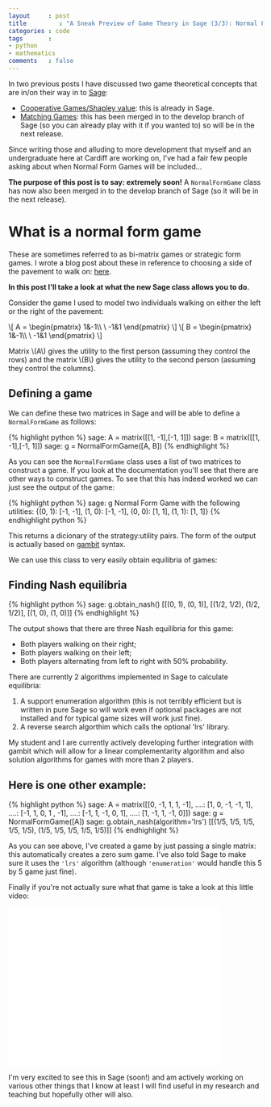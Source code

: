 ```yaml
---
layout     : post
title         : "A Sneak Preview of Game Theory in Sage (3/3): Normal Form Games"
categories : code
tags       :
- python
- mathematics
comments   : false
---
```


In two previous posts I have discussed two game theoretical concepts that are in/on their way in to [Sage](http://sagemath.org/):

- [Cooperative Games/Shapley value](http://vincent-knight.com/unpeudemath/code/2014/08/01/a-sneak-preview-of-game-theory-in-sage-1-of-3/): this is already in Sage.
- [Matching Games](http://vincent-knight.com/unpeudemath/code/2014/08/27/sneak-preview-of-game-theory-in-sage-2-of-3/): this has been merged in to the develop branch of Sage (so you can already play with it if you wanted to) so will be in the next release.

Since writing those and alluding to more development that myself and an undergraduate here at Cardiff are working on, I've had a fair few people asking about when Normal Form Games will be included...

**The purpose of this post is to say: extremely soon!** A `NormalFormGame` class has now also been merged in to the develop branch of Sage (so it will be in the next release).

# What is a normal form game

These are sometimes referred to as bi-matrix games or strategic form games.
I wrote a blog post about these in reference to choosing a side of the pavement to walk on: [here]({{site.baseurl}}/mathematics/2014/07/27/game-theory-and-pavement-etiquette/).

**In this post I'll take a look at what the new Sage class allows you to do.**

Consider the game I used to model two individuals walking on either the left or the right of the pavement:

\\[
A = \begin{pmatrix}
1&-1\\\ \\
-1&1
\end{pmatrix}
\\]
\\[
B = \begin{pmatrix}
1&-1\\\ \\
-1&1
\end{pmatrix}
\\]

Matrix \\(A\\) gives the utility to the first person (assuming they control the rows) and the matrix \\(B\\) gives the utility to the second person (assuming they control the columns).

## Defining a game

We can define these two matrices in Sage and will be able to define a `NormalFormGame` as follows:

{% highlight python %}
sage: A = matrix([[1, -1],[-1, 1]])
sage: B = matrix([[1, -1],[-1, 1]])
sage: g = NormalFormGame([A, B])
{% endhighlight %}

As you can see the `NormalFormGame` class uses a list of two matrices to construct a game.
If you look at the documentation you'll see that there are other ways to construct games.
To see that this has indeed worked we can just see the output of the game:

{% highlight python %}
sage: g
Normal Form Game with the following utilities: {(0, 1): [-1, -1], (1, 0): [-1, -1], (0, 0): [1, 1], (1, 1): [1, 1]}
{% endhighlight python %}

This returns a dicionary of the strategy:utility pairs.
The form of the output is actually based on [gambit](http://www.gambit-project.org/) syntax.

We can use this class to very easily obtain equilibria of games:

## Finding Nash equilibria

{% highlight python %}
sage: g.obtain_nash()
[[(0, 1), (0, 1)], [(1/2, 1/2), (1/2, 1/2)], [(1, 0), (1, 0)]]
{% endhighlight %}

The output shows that there are three Nash equilibria for this game:

- Both players walking on their right;
- Both players walking on their left;
- Both players alternating from left to right with 50% probability.

There are currently 2 algorithms implemented in Sage to calculate equilibria:

1. A support enumeration algorithm (this is not terribly efficient but is written in pure Sage so will work even if optional packages are not installed and for typical game sizes will work just fine).
2. A reverse search algorthim which calls the optional 'lrs' library.

My student and I are currently actively developing further integration with gambit which will allow for a linear complementarity algorithm and also solution algorithms for games with more than 2 players.

## Here is one other example:

{% highlight python %}
sage: A = matrix([[0, -1, 1, 1, -1],
....:             [1, 0, -1, -1, 1],
....:             [-1, 1, 0, 1 , -1],
....:             [-1, 1, -1, 0, 1],
....:             [1, -1, 1, -1, 0]])
sage: g = NormalFormGame([A])
sage: g.obtain_nash(algorithm='lrs')
[[(1/5, 1/5, 1/5, 1/5, 1/5), (1/5, 1/5, 1/5, 1/5, 1/5)]]
{% endhighlight %}

As you can see above, I've created a game by just passing a single matrix: this automatically creates a zero sum game.
I've also told Sage to make sure it uses the `'lrs'` algorithm (although `'enumeration'` would handle this 5 by 5 game just fine).

Finally if you're not actually sure what that game is take a look at this little video:

<iframe width="420" height="315" src="//www.youtube.com/embed/iapcKVn7DdY" frameborder="0" allowfullscreen></iframe>

I'm very excited to see this in Sage (soon!) and am actively working on various other things that I know at least I will find useful in my research and teaching but hopefully other will also.
